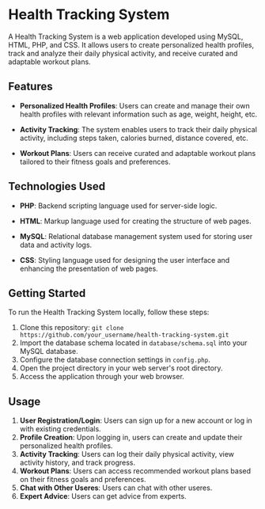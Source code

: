 # Health Tracking System

A Health Tracking System is a web application developed using MySQL, HTML, PHP, and CSS. It allows users to create personalized health profiles, track and analyze their daily physical activity, and receive curated and adaptable workout plans.

## Features

- **Personalized Health Profiles**: Users can create and manage their own health profiles with relevant information such as age, weight, height, etc.
  
- **Activity Tracking**: The system enables users to track their daily physical activity, including steps taken, calories burned, distance covered, etc.
  
- **Workout Plans**: Users can receive curated and adaptable workout plans tailored to their fitness goals and preferences.
  
## Technologies Used

- **PHP**: Backend scripting language used for server-side logic.
  
- **HTML**: Markup language used for creating the structure of web pages.
  
- **MySQL**: Relational database management system used for storing user data and activity logs.
  
- **CSS**: Styling language used for designing the user interface and enhancing the presentation of web pages.
  
## Getting Started

To run the Health Tracking System locally, follow these steps:

1. Clone this repository: `git clone https://github.com/your_username/health-tracking-system.git`
2. Import the database schema located in `database/schema.sql` into your MySQL database.
3. Configure the database connection settings in `config.php`.
4. Open the project directory in your web server's root directory.
5. Access the application through your web browser.

## Usage

1. **User Registration/Login**: Users can sign up for a new account or log in with existing credentials.
2. **Profile Creation**: Upon logging in, users can create and update their personalized health profiles.
3. **Activity Tracking**: Users can log their daily physical activity, view activity history, and track progress.
4. **Workout Plans**: Users can access recommended workout plans based on their fitness goals and preferences.
5. **Chat with Other Useres**: Users can chat with other useres.
6. **Expert Advice**: Users can get advice from experts.
